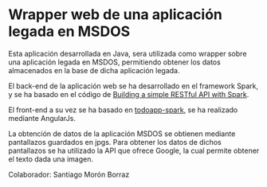 Wrapper web de una aplicación legada en MSDOS
=============

Esta aplicación desarrollada en Java, sera utilizada como wrapper sobre una aplicación legada en MSDOS, permitiendo obtener los datos almacenados en la base de dicha aplicación legada.

El back-end de la aplicación web se ha desarrollado en el framework Spark, y se ha basado en el código de [Building a simple RESTful API with Spark][1].

El front-end a su vez se ha basado en [todoapp-spark][2], se ha realizado mediante AngularJs.

La obtención de datos de la aplicación MSDOS se obtienen mediante pantallazos guardados en jpgs. Para obtener los datos de dichos pantallazos se ha utilizado la API que ofrece Google, la cual permite obtener el texto dada una imagen.

Colaborador: Santiago Morón Borraz

[1]: http://www.mscharhag.com/2014/06/building-simple-restful-api-with-spark.html
[2]: https://github.com/shekhargulati/todoapp-spark
